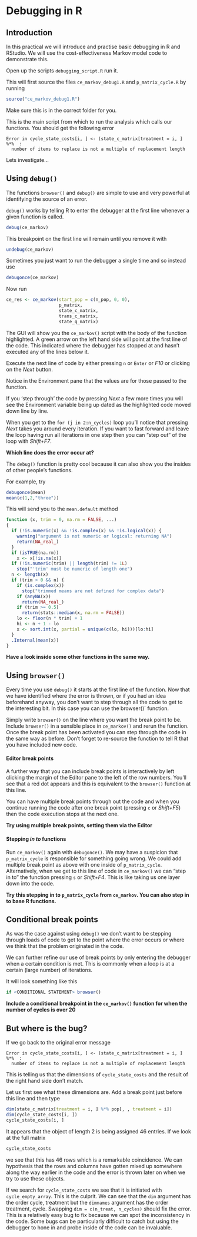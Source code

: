 Debugging in R
================

## Introduction

In this practical we will introduce and practise basic debugging in R
and RStudio. We will use the cost-effectiveness Markov model code to
demonstrate this.

Open up the scripts `debugging_script.R` run it.

This will first source the files `ce_markov_debug1.R` and
`p_matrix_cycle.R` by running

``` r
source("ce_markov_debug1.R")
```

Make sure this is in the correct folder for you.

This is the main script from which to run the analysis which calls our
functions. You should get the following error

    Error in cycle_state_costs[i, ] <- (state_c_matrix[treatment = i, ] %*%  : 
      number of items to replace is not a multiple of replacement length

Lets investigate…

## Using `debug()`

The functions `browser()` and `debug()` are simple to use and very
powerful at identifying the source of an error.

`debug()` works by telling R to enter the debugger at the first line
whenever a given function is called.

``` r
debug(ce_markov)
```

This breakpoint on the first line will remain until you remove it with

``` r
undebug(ce_markov)
```

Sometimes you just want to run the debugger a single time and so instead
use

``` r
debugonce(ce_markov)
```

Now run

``` r
ce_res <- ce_markov(start_pop = c(n_pop, 0, 0),
                    p_matrix,
                    state_c_matrix,
                    trans_c_matrix,
                    state_q_matrix)
```

The GUI will show you the `ce_markov()` script with the body of the
function highlighted. A green arrow on the left hand side will point at
the first line of the code. This indicated where the debugger has
stopped at and hasn’t executed any of the lines below it.

Execute the next line of code by either pressing `n` or `Enter` or *F10*
or clicking on the *Next* button.

Notice in the Environment pane that the values are for those passed to
the function.

If you ‘step through’ the code by pressing *Next* a few more times you
will see the Environment variable being up dated as the highlighted code
moved down line by line.

When you get to the `for (j in 2:n_cycles)` loop you’ll notice that
pressing *Next* takes you around every iteration. If you want to fast
forward and leave the loop having run all iterations in one step then
you can “step out” of the loop with *Shift+F7*.

**Which line does the error occur at?**

The `debug()` function is pretty cool because it can also show you the
insides of other people’s functions.

For example, try

``` r
debugonce(mean)
mean(c(1,2,"three"))
```

This will send you to the `mean.default` method

``` r
function (x, trim = 0, na.rm = FALSE, ...) 
{
  if (!is.numeric(x) && !is.complex(x) && !is.logical(x)) {
    warning("argument is not numeric or logical: returning NA")
    return(NA_real_)
  }
  if (isTRUE(na.rm)) 
    x <- x[!is.na(x)]
  if (!is.numeric(trim) || length(trim) != 1L) 
    stop("'trim' must be numeric of length one")
  n <- length(x)
  if (trim > 0 && n) {
    if (is.complex(x)) 
      stop("trimmed means are not defined for complex data")
    if (anyNA(x)) 
      return(NA_real_)
    if (trim >= 0.5) 
      return(stats::median(x, na.rm = FALSE))
    lo <- floor(n * trim) + 1
    hi <- n + 1 - lo
    x <- sort.int(x, partial = unique(c(lo, hi)))[lo:hi]
  }
  .Internal(mean(x))
}
```

**Have a look inside some other functions in the same way.**

## Using `browser()`

Every time you use `debug()` it starts at the first line of the
function. Now that we have identified where the error is thrown, or if
you had an idea beforehand anyway, you don’t want to step through all
the code to get to the interesting bit. In this case you can use the
browser()\` function.

Simply write `browser()` on the line where you want the break point to
be. Include `browser()` in a sensible place in `ce_markov()` and rerun
the function. Once the break point has been activated you can step
through the code in the same way as before. Don’t forget to re-source
the function to tell R that you have included new code.

#### Editor break points

A further way that you can include break points is interactively by left
clicking the margin of the Editor pane to the left of the row numbers.
You’ll see that a red dot appears and this is equivalent to the
`browser()` function at this line.

You can have multiple break points through out the code and when you
continue running the code after one break point (pressing `c` or
*Shift+F5*) then the code execution stops at the next one.

**Try using multiple break points, setting them via the Editor**

#### Stepping *in to* functions

Run `ce_markov()` again with `debugonce()`. We may have a suspicion that
`p_matrix_cycle` is responsible for something going wrong. We could add
multiple break point as above with one inside of `p_matrix_cycle`.
Alternatively, when we get to this line of code in `ce_markov()` we can
“step in to” the function pressing `s` or *Shift+F4*. This is like
taking us one layer down into the code.

**Try this stepping in to `p_matrix_cycle` from `ce_markov`. You can
also step in to base R functions.**

## Conditional break points

As was the case against using `debug()` we don’t want to be stepping
through loads of code to get to the point where the error occurs or
where we think that the problem originated in the code.

We can further refine our use of break points by only entering the
debugger when a certain condition is met. This is commonly when a loop
is at a certain (large number) of iterations.

It will look something like this

``` r
if <CONDITIONAL STATEMENT> browser()
```

**Include a conditional breakpoint in the `ce_markov()` function for
when the number of cycles is over 20**

## But where is the bug?

If we go back to the original error message

    Error in cycle_state_costs[i, ] <- (state_c_matrix[treatment = i, ] %*%  : 
      number of items to replace is not a multiple of replacement length

This is telling us that the dimensions of `cycle_state_costs` and the
result of the right hand side don’t match.

Let us first see what these dimensions are. Add a break point just
before this line and then type

``` r
dim(state_c_matrix[treatment = i, ] %*% pop[, , treatment = i])
dim(cycle_state_costs[i, ])
cycle_state_costs[i, ]
```

It appears that the object of length 2 is being assigned 46 entries. If
we look at the full matrix

``` r
cycle_state_costs
```

we see that this has 46 rows which is a remarkable coincidence. We can
hypothesis that the rows and columns have gotten mixed up somewhere
along the way earlier in the code and the error is thrown later on when
we try to use these objects.

If we search for `cycle_state_costs` we see that it is initiated with
`cycle_empty_array`. This is the culprit. We can see that the `dim`
argument has the order cycle, treatment but the `dimnames` argument has
the order treatment, cycle. Swapping `dim = c(n_treat, n_cycles)` should
fix the error. This is a relatively easy bug to fix because we can spot
the inconsistency in the code. Some bugs can be particularly difficult
to catch but using the debugger to hone in and probe inside of the code
can be invaluable.
